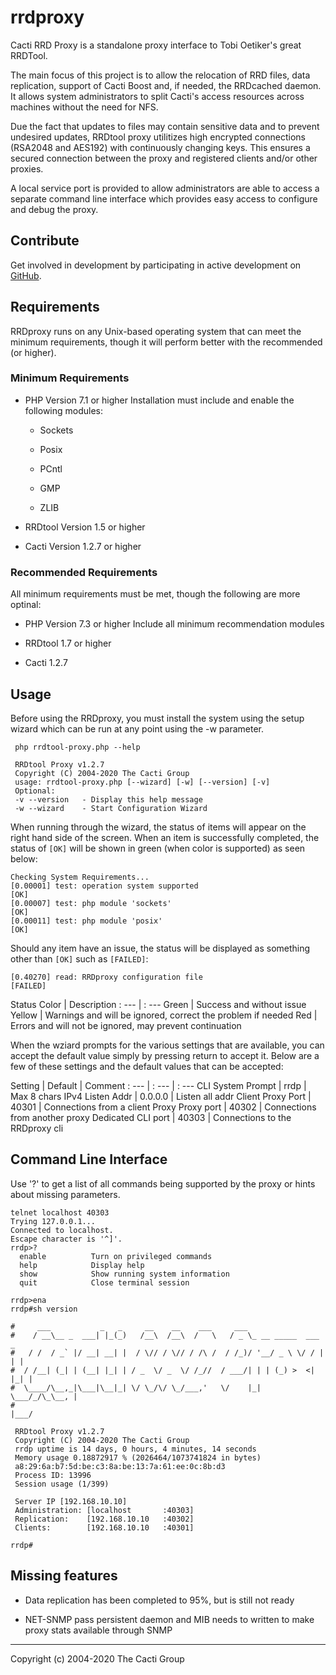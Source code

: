 # rrdproxy

Cacti RRD Proxy is a standalone proxy interface to Tobi Oetiker's great RRDTool.

The main focus of this project is to allow the relocation of RRD files, data
replication, support of Cacti Boost and, if needed, the RRDcached daemon. It
allows system administrators to split Cacti's access resources across machines
without the need for NFS.

Due the fact that updates to files may contain sensitive data and to prevent
undesired updates, RRDtool proxy utilitizes high encrypted connections (RSA2048
and AES192) with continuously changing keys.  This ensures a secured connection
between the proxy and registered clients and/or other proxies.

A local service port is provided to allow administrators are able to access a
separate command line interface which provides easy access to configure and
debug the proxy.

## Contribute

Get involved in development by participating in active development on
[GitHub](https://github.com/Cacti/rrdproxy/).

## Requirements

RRDproxy runs on any Unix-based operating system that can meet the minimum
requirements, though it will perform better with the recommended (or higher).

### Minimum Requirements

- PHP Version 7.1 or higher
  Installation must include and enable the following modules:

  - Sockets

  - Posix

  - PCntl

  - GMP

  - ZLIB

- RRDtool Version 1.5 or higher

- Cacti Version 1.2.7 or higher

### Recommended Requirements

All minimum requirements must be met, though the following are more optinal:

- PHP Version 7.3 or higher
  Include all minimum recommendation modules

- RRDtool 1.7 or higher

- Cacti 1.2.7

## Usage

Before using the RRDproxy, you must install the system using the setup wizard
which can be run at any point using the -w parameter.

```shell
 php rrdtool-proxy.php --help

 RRDtool Proxy v1.2.7
 Copyright (C) 2004-2020 The Cacti Group
 usage: rrdtool-proxy.php [--wizard] [-w] [--version] [-v]
 Optional:
 -v --version   - Display this help message
 -w --wizard    - Start Configuration Wizard
```

When running through the wizard, the status of items will appear on the right
hand side of the screen.  When an item is successfully completed, the status of
`[OK]` will be shown in green (when color is supported) as seen below:

```shell
Checking System Requirements...
[0.00001] test: operation system supported                                  [OK]
[0.00007] test: php module 'sockets'                                        [OK]
[0.00011] test: php module 'posix'                                          [OK]
```

Should any item have an issue, the status will be displayed as something other
than `[OK]` such as `[FAILED]`:

```shell
[0.40270] read: RRDproxy configuration file                             [FAILED]
```

Status Color | Description
: --- | : ---
Green | Success and without issue
Yellow | Warnings and will be ignored, correct the problem if needed
Red | Errors and will not be ignored, may prevent continuation

When the wziard prompts for the various settings that are available, you can
accept the default value simply by pressing return to accept it. Below are a few
of these settings and the default values that can be accepted:

Setting | Default | Comment
: --- | : --- | : ---
CLI System Prompt | rrdp | Max 8 chars
IPv4 Listen Addr | 0.0.0.0 | Listen all addr
Client Proxy Port | 40301 | Connections from a client
Proxy Proxy port | 40302 | Connections from another proxy
Dedicated CLI port | 40303 | Connections to the RRDproxy cli

## Command Line Interface

Use '?' to get a list of all commands being supported by the proxy or hints
about missing parameters.

```console
telnet localhost 40303
Trying 127.0.0.1...
Connected to localhost.
Escape character is '^]'.
rrdp>?
  enable          Turn on privileged commands
  help            Display help
  show            Show running system information
  quit            Close terminal session

rrdp>ena
rrdp#sh version

#     ___           _   _     __    __    ___     ___
#    / __\__ _  ___| |_(_)   /__\  /__\  /   \   / _ \_ __ _____  ___   _
#   / /  / _` |/ __| __| |  / \// / \// / /\ /  / /_)/ '__/ _ \ \/ / | | |
#  / /__| (_| | (__| |_| | / _  \/ _  \/ /_//  / ___/| | | (_) >  <| |_| |
#  \____/\__,_|\___|\__|_| \/ \_/\/ \_/___,'   \/    |_|  \___/_/\_\__, |
#                                                                   |___/

 RRDtool Proxy v1.2.7
 Copyright (C) 2004-2020 The Cacti Group
 rrdp uptime is 14 days, 0 hours, 4 minutes, 14 seconds
 Memory usage 0.18872917 % (2026464/1073741824 in bytes)
 a8:29:6a:b7:5d:be:c3:8a:be:13:7a:61:ee:0c:8b:d3
 Process ID: 13996
 Session usage (1/399)

 Server IP [192.168.10.10]
 Administration: [localhost       :40303]
 Replication:    [192.168.10.10   :40302]
 Clients:        [192.168.10.10   :40301]

rrdp#
```

## Missing features

- Data replication has been completed to 95%, but is still not ready

- NET-SNMP pass persistent daemon and MIB needs to written to make proxy stats
  available through SNMP

---
Copyright (c) 2004-2020 The Cacti Group
